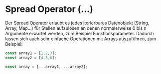 # Spread Operator (...)

Der Spread Operator erlaubt es jedes iterierbares Datenobjekt (String, Array, Map...) für Stellen aufzulösen an denen normalerweise 0 bis n Argumente erwartet werden, zum Beispiel Funktionsparameter. 
Dadurch lassen sich auch sehr einfache Operationen mit Arrays auszuführen, zum Beispiel: 

```javascript
const array1 = [1,2,3];
const array2 = [4,5,6];

const array = [...array1, ...array2];
```